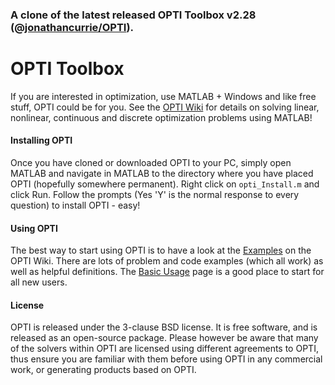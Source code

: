 ### A clone of the latest released OPTI Toolbox v2.28 (@[jonathancurrie/OPTI](https://github.com/jonathancurrie/OPTI)).

# OPTI Toolbox
If you are interested in optimization, use MATLAB + Windows and like free stuff, OPTI could be for you. See the [OPTI Wiki](https://inverseproblem.co.nz/OPTI/) for details on solving linear, nonlinear, continuous and discrete optimization problems using MATLAB!

#### Installing OPTI
Once you have cloned or downloaded OPTI to your PC, simply open MATLAB and navigate in MATLAB to the directory where you have placed OPTI (hopefully somewhere permanent). Right click on `opti_Install.m` and click Run. Follow the prompts (Yes 'Y' is the normal response to every question) to install OPTI - easy!

#### Using OPTI
The best way to start using OPTI is to have a look at the [Examples](https://inverseproblem.co.nz/OPTI/index.php/Examples/Examples) on the OPTI Wiki. There are lots of problem and code examples (which all work) as well as helpful definitions. The [Basic Usage](https://inverseproblem.co.nz/OPTI/index.php/GetStart/Basics) page is a good place to start for all new users.


#### License
OPTI is released under the 3-clause BSD license. It is free software, and is released as an open-source package. Please however be aware that many of the solvers within OPTI are licensed using different agreements to OPTI, thus ensure you are familiar with them before using OPTI in any commercial work, or generating products based on OPTI.
